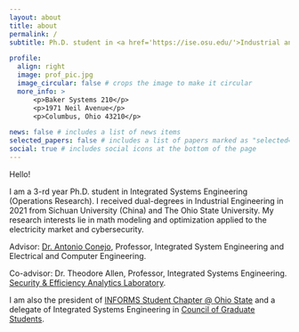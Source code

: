 ```yaml
---
layout: about
title: about
permalink: /
subtitle: Ph.D. student in <a href='https://ise.osu.edu/'>Industrial and Systems Engineering (ISE)</a>, <a href='https://www.osu.edu/'>The Ohio State University</a>.

profile:
  align: right
  image: prof_pic.jpg
  image_circular: false # crops the image to make it circular
  more_info: >
      <p>Baker Systems 210</p>
      <p>1971 Neil Avenue</p>
      <p>Columbus, Ohio 43210</p>

news: false # includes a list of news items
selected_papers: false # includes a list of papers marked as "selected={true}"
social: true # includes social icons at the bottom of the page
---
```

Hello!

I am a 3-rd year Ph.D. student in Integrated Systems Engineering (Operations Research). I received dual-degrees in Industrial Engineering in 2021 from Sichuan University (China) and The Ohio State University. My research interests lie in math modeling and optimization applied to the electricity market and cybersecurity.

Advisor: [Dr. Antonio Conejo](https://u.osu.edu/conejo.1/), Professor, Integrated System Engineering and Electrical and Computer Engineering.

Co-advisor: Dr. Theodore Allen, Professor, Integrated Systems Engineering. [Security & Efficiency Analytics Laboratory](https://blying.com/).

I am also the president of [INFORMS Student Chapter @ Ohio State](https://u.osu.edu/informsosu/)
and a delegate of Integrated Systems Engineering in [Council of Graduate Students](https://cgs.osu.edu/).


<script type='text/javascript' id='clustrmaps' src='//cdn.clustrmaps.com/map_v2.js?cl=ffffff&w=250&t=n&d=cluWZrLBt6BodqPoUBB74nH8HV1ygZVRVLUMhviqhIg&co=2d78ad&cmo=3acc3a&cmn=ff5353&ct=ffffff'></script>
